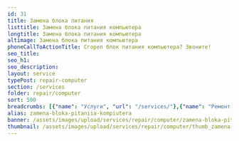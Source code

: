 ```yaml
---
id: 31
title: Замена блока питания
listtitle: Замена блока питания компьютера
longtitle: Замена блока питания компьютера
altimage: Замена блока питания компьютера
phoneCallToActionTitle: Сгорел блок питания компьютера? Звоните!
seo_title: 
seo_h1: 
seo_description: 
layout: service
typePost: repair-computer
section: /services
folder: repair/computer
sort: 500
breadcrumbs: [{"name": "Услуги", "url": "/services/"},{"name": "Ремонт устройств", "url": "/services/repair/"},{"name": "Компьютер", "url": "/services/repair/computer/"}]
alias: zamena-bloka-pitaniia-kompiutera
banner: /assets/images/upload/services/repair/computer/zamena-bloka-pitaniia-kompiutera.jpg
thumbnail: /assets/images/upload/services/repair/computer/thumb_zamena-bloka-pitaniia-kompiutera.jpg
---
```

